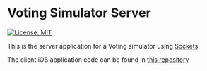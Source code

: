 # Voting Simulator Server

[![License: MIT](https://img.shields.io/badge/License-MIT-yellow.svg)](https://opensource.org/licenses/MIT)

This is the server application for a Voting simulator using [Sockets](https://docs.oracle.com/javase/7/docs/api/java/net/ServerSocket.html).

The client iOS application code can be found in [this repository](https://github.com/lauabitante/voting-system-app)
